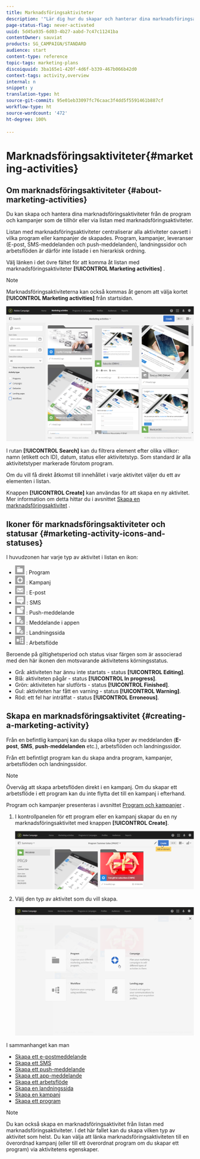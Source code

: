 ```yaml
---
title: Marknadsföringsaktiviteter
description: '"Lär dig hur du skapar och hanterar dina marknadsföringsaktiviteter: kampanjer, E-post, SMS & push-meddelanden, landningssidor, arbetsflöden. Du kan enkelt skapa en ny aktivitet, redigera en befintlig och se status och giltighet för den."'
page-status-flag: never-activated
uuid: 5d45a935-6d03-4b27-aabd-7c47c11241ba
contentOwner: sauviat
products: SG_CAMPAIGN/STANDARD
audience: start
content-type: reference
topic-tags: marketing-plans
discoiquuid: 3ba165e1-420f-4d6f-b339-467b066b42d0
context-tags: activity,overview
internal: n
snippet: y
translation-type: ht
source-git-commit: 95e01eb33097fc76caac3f4dd5f5591461b887cf
workflow-type: ht
source-wordcount: '472'
ht-degree: 100%

---
```



# Marknadsföringsaktiviteter{#marketing-activities}

## Om marknadsföringsaktiviteter {#about-marketing-activities}

Du kan skapa och hantera dina marknadsföringsaktiviteter från de program och kampanjer som de tillhör eller via listan med marknadsföringsaktiviteter.

Listan med marknadsföringsaktiviteter centraliserar alla aktiviteter oavsett i vilka program eller kampanjer de skapades. Program, kampanjer, leveranser (E-post, SMS-meddelanden och push-meddelanden), landningssidor och arbetsflöden är därför inte listade i en hierarkisk ordning.

Välj länken i det övre fältet för att komma åt listan med marknadsföringsaktiviteter **[!UICONTROL Marketing activities]** .

>[!NOTE]
>
>Marknadsföringsaktiviteterna kan också kommas åt genom att välja kortet **[!UICONTROL Marketing activities]** från startsidan.

![](assets/marketing_activities_1.png)

I rutan **[!UICONTROL Search]** kan du filtrera element efter olika villkor: namn (etikett och ID), datum, status eller aktivitetstyp. Som standard är alla aktivitetstyper markerade förutom program.

Om du vill få direkt åtkomst till innehållet i varje aktivitet väljer du ett av elementen i listan.

Knappen **[!UICONTROL Create]** kan användas för att skapa en ny aktivitet. Mer information om detta hittar du i avsnittet [Skapa en marknadsföringsaktivitet](#creating-a-marketing-activity) .

## Ikoner för marknadsföringsaktiviteter och statusar {#marketing-activity-icons-and-statuses}

I huvudzonen har varje typ av aktivitet i listan en ikon:

* ![](assets/marketing_program_icon.png) : Program
* ![](assets/marketing_campaign_icon.png) : Kampanj
* ![](assets/marketing_email_icon.png) : E-post
* ![](assets/marketing_sms_icon.png) : SMS
* ![](assets/marketing_push_icon.png) : Push-meddelande
* ![](assets/marketing_lp_icon.png) : Meddelande i appen
* ![](assets/marketing_lp_icon.png) : Landningssida
* ![](assets/marketing_workflow_icon.png) : Arbetsflöde

Beroende på giltighetsperiod och status visar färgen som är associerad med den här ikonen den motsvarande aktivitetens körningsstatus.

* Grå: aktiviteten har ännu inte startats - status **[!UICONTROL Editing]**.
* Blå: aktiviteten pågår - status **[!UICONTROL In progress]**.
* Grön: aktiviteten har slutförts - status **[!UICONTROL Finished]**.
* Gul: aktiviteten har fått en varning - status **[!UICONTROL Warning]**.
* Röd: ett fel har inträffat - status **[!UICONTROL Erroneous]**.

## Skapa en marknadsföringsaktivitet {#creating-a-marketing-activity}

Från en befintlig kampanj kan du skapa olika typer av meddelanden (**E-post**, **SMS**, **push-meddelanden** etc.), arbetsflöden och landningssidor.

Från ett befintligt program kan du skapa andra program, kampanjer, arbetsflöden och landningssidor.

>[!NOTE]
>
>Överväg att skapa arbetsflöden direkt i en kampanj. Om du skapar ett arbetsflöde i ett program kan du inte flytta det till en kampanj i efterhand.

Program och kampanjer presenteras i avsnittet [Program och kampanjer](../../start/using/programs-and-campaigns.md) .

1. I kontrollpanelen för ett program eller en kampanj skapar du en ny marknadsföringsaktivitet med knappen **[!UICONTROL Create]**.

   ![](assets/marketing_activiy_creation_1.png)

1. Välj den typ av aktivitet som du vill skapa.

   ![](assets/marketing_activiy_creation_2.png)

I sammanhanget kan man

* [Skapa ett e-postmeddelande](../../channels/using/creating-an-email.md)
* [Skapa ett SMS](../../channels/using/creating-an-sms-message.md)
* [Skapa ett push-meddelande](../../channels/using/preparing-and-sending-a-push-notification.md)
* [Skapa ett app-meddelande](../../channels/using/about-in-app-messaging.md)
* [Skapa ett arbetsflöde](../../automating/using/building-a-workflow.md#creating-a-workflow)
* [Skapa en landningssida](../../channels/using/getting-started-with-landing-pages.md)
* [Skapa en kampanj](../../start/using/programs-and-campaigns.md#creating-a-campaign)
* [Skapa ett program](../../start/using/programs-and-campaigns.md#creating-a-program)

>[!NOTE]
>
>Du kan också skapa en marknadsföringsaktivitet från listan med marknadsföringsaktiviteter. I det här fallet kan du skapa vilken typ av aktivitet som helst. Du kan välja att länka marknadsföringsaktiviteten till en överordnad kampanj (eller till ett överordnat program om du skapar ett program) via aktivitetens egenskaper.

